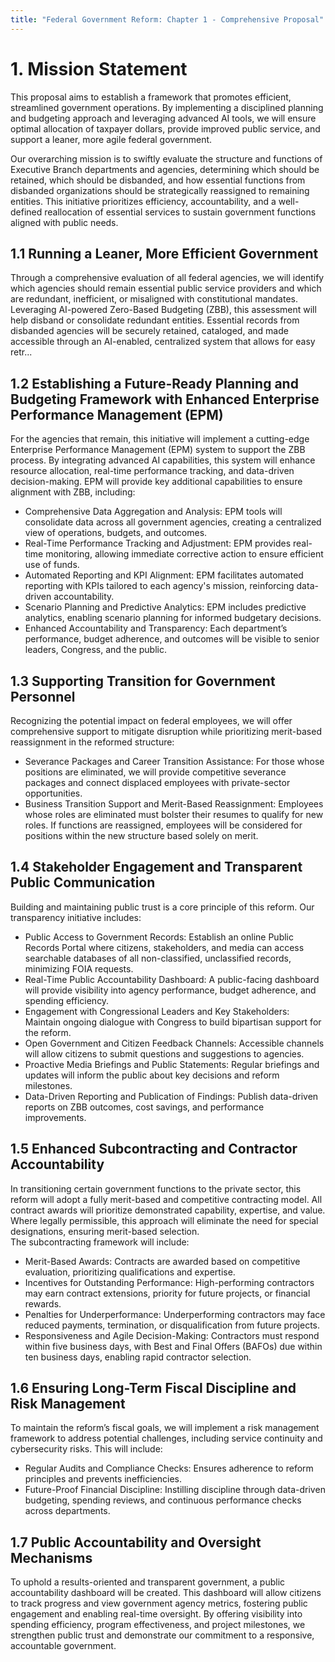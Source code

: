 ```yaml
---
title: "Federal Government Reform: Chapter 1 - Comprehensive Proposal"
---
```


# 1. Mission Statement

This proposal aims to establish a framework that promotes efficient,
streamlined government operations. By implementing a disciplined
planning and budgeting approach and leveraging advanced AI tools, we
will ensure optimal allocation of taxpayer dollars, provide improved
public service, and support a leaner, more agile federal government.

Our overarching mission is to swiftly evaluate the structure and
functions of Executive Branch departments and agencies, determining
which should be retained, which should be disbanded, and how essential
functions from disbanded organizations should be strategically
reassigned to remaining entities. This initiative prioritizes
efficiency, accountability, and a well-defined reallocation of essential
services to sustain government functions aligned with public needs.

## 1.1 Running a Leaner, More Efficient Government

Through a comprehensive evaluation of all federal agencies, we will
identify which agencies should remain essential public service providers
and which are redundant, inefficient, or misaligned with constitutional
mandates. Leveraging AI-powered Zero-Based Budgeting (ZBB), this
assessment will help disband or consolidate redundant entities.
Essential records from disbanded agencies will be securely retained,
cataloged, and made accessible through an AI-enabled, centralized system
that allows for easy retr...

## 1.2 Establishing a Future-Ready Planning and Budgeting Framework with Enhanced Enterprise Performance Management (EPM)

For the agencies that remain, this initiative will implement a
cutting-edge Enterprise Performance Management (EPM) system to support
the ZBB process. By integrating advanced AI capabilities, this system
will enhance resource allocation, real-time performance tracking, and
data-driven decision-making. EPM will provide key additional
capabilities to ensure alignment with ZBB, including:  
- Comprehensive Data Aggregation and Analysis: EPM tools will
consolidate data across all government agencies, creating a centralized
view of operations, budgets, and outcomes.  
- Real-Time Performance Tracking and Adjustment: EPM provides real-time
monitoring, allowing immediate corrective action to ensure efficient use
of funds.  
- Automated Reporting and KPI Alignment: EPM facilitates automated
reporting with KPIs tailored to each agency's mission, reinforcing
data-driven accountability.  
- Scenario Planning and Predictive Analytics: EPM includes predictive
analytics, enabling scenario planning for informed budgetary
decisions.  
- Enhanced Accountability and Transparency: Each department’s
performance, budget adherence, and outcomes will be visible to senior
leaders, Congress, and the public.

## 1.3 Supporting Transition for Government Personnel

Recognizing the potential impact on federal employees, we will offer
comprehensive support to mitigate disruption while prioritizing
merit-based reassignment in the reformed structure:  
- Severance Packages and Career Transition Assistance: For those whose
positions are eliminated, we will provide competitive severance packages
and connect displaced employees with private-sector opportunities.  
- Business Transition Support and Merit-Based Reassignment: Employees
whose roles are eliminated must bolster their resumes to qualify for new
roles. If functions are reassigned, employees will be considered for
positions within the new structure based solely on merit.

## 1.4 Stakeholder Engagement and Transparent Public Communication

Building and maintaining public trust is a core principle of this
reform. Our transparency initiative includes:  
- Public Access to Government Records: Establish an online Public
Records Portal where citizens, stakeholders, and media can access
searchable databases of all non-classified, unclassified records,
minimizing FOIA requests.  
- Real-Time Public Accountability Dashboard: A public-facing dashboard
will provide visibility into agency performance, budget adherence, and
spending efficiency.  
- Engagement with Congressional Leaders and Key Stakeholders: Maintain
ongoing dialogue with Congress to build bipartisan support for the
reform.  
- Open Government and Citizen Feedback Channels: Accessible channels
will allow citizens to submit questions and suggestions to agencies.  
- Proactive Media Briefings and Public Statements: Regular briefings and
updates will inform the public about key decisions and reform
milestones.  
- Data-Driven Reporting and Publication of Findings: Publish data-driven
reports on ZBB outcomes, cost savings, and performance improvements.

## 1.5 Enhanced Subcontracting and Contractor Accountability

In transitioning certain government functions to the private sector,
this reform will adopt a fully merit-based and competitive contracting
model. All contract awards will prioritize demonstrated capability,
expertise, and value. Where legally permissible, this approach will
eliminate the need for special designations, ensuring merit-based
selection.  
The subcontracting framework will include:  
- Merit-Based Awards: Contracts are awarded based on competitive
evaluation, prioritizing qualifications and expertise.  
- Incentives for Outstanding Performance: High-performing contractors
may earn contract extensions, priority for future projects, or financial
rewards.  
- Penalties for Underperformance: Underperforming contractors may face
reduced payments, termination, or disqualification from future
projects.  
- Responsiveness and Agile Decision-Making: Contractors must respond
within five business days, with Best and Final Offers (BAFOs) due within
ten business days, enabling rapid contractor selection.

## 1.6 Ensuring Long-Term Fiscal Discipline and Risk Management

To maintain the reform’s fiscal goals, we will implement a risk
management framework to address potential challenges, including service
continuity and cybersecurity risks. This will include:  
- Regular Audits and Compliance Checks: Ensures adherence to reform
principles and prevents inefficiencies.  
- Future-Proof Financial Discipline: Instilling discipline through
data-driven budgeting, spending reviews, and continuous performance
checks across departments.

## 1.7 Public Accountability and Oversight Mechanisms

To uphold a results-oriented and transparent government, a public
accountability dashboard will be created. This dashboard will allow
citizens to track progress and view government agency metrics, fostering
public engagement and enabling real-time oversight. By offering
visibility into spending efficiency, program effectiveness, and project
milestones, we strengthen public trust and demonstrate our commitment to
a responsive, accountable government.
